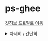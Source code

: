 # ps-ghee

[깃허브 프로필로 이동](https://github.com/GHeeJeon)

<details>
<summary>자세히 / 간단히</summary>
<div markdown="1"><br/>
  
`파이썬`을 사용합니다.<br/><br/>
백준 풀이 및 __알고리즘__ 에 대해 다룹니다.
  
</div>
</details>


